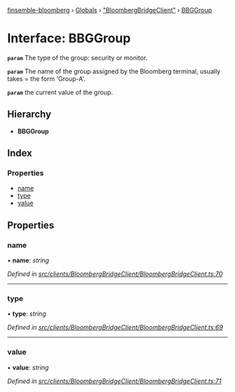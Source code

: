 [finsemble-bloomberg](../README.md) › [Globals](../globals.md) › ["BloombergBridgeClient"](../modules/_bloombergbridgeclient_.md) › [BBGGroup](_bloombergbridgeclient_.bbggroup.md)

# Interface: BBGGroup

**`param`** The type of the group: security or monitor.

**`param`** The name of the group assigned by the Bloomberg terminal, usually takes =
the form 'Group-A'.

**`param`** the current value of the group.

## Hierarchy

* **BBGGroup**

## Index

### Properties

* [name](_bloombergbridgeclient_.bbggroup.md#name)
* [type](_bloombergbridgeclient_.bbggroup.md#type)
* [value](_bloombergbridgeclient_.bbggroup.md#value)

## Properties

###  name

• **name**: *string*

*Defined in [src/clients/BloombergBridgeClient/BloombergBridgeClient.ts:70](https://github.com/ChartIQ/finsemble-bloomberg/blob/fd42a96/src/clients/BloombergBridgeClient/BloombergBridgeClient.ts#L70)*

___

###  type

• **type**: *string*

*Defined in [src/clients/BloombergBridgeClient/BloombergBridgeClient.ts:69](https://github.com/ChartIQ/finsemble-bloomberg/blob/fd42a96/src/clients/BloombergBridgeClient/BloombergBridgeClient.ts#L69)*

___

###  value

• **value**: *string*

*Defined in [src/clients/BloombergBridgeClient/BloombergBridgeClient.ts:71](https://github.com/ChartIQ/finsemble-bloomberg/blob/fd42a96/src/clients/BloombergBridgeClient/BloombergBridgeClient.ts#L71)*

